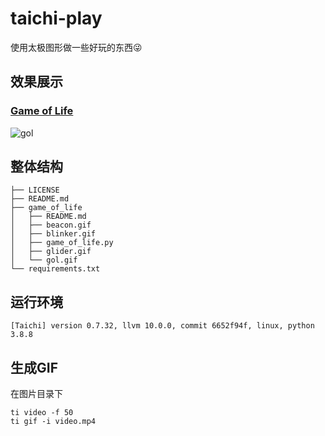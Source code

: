 # taichi-play

使用太极图形做一些好玩的东西:stuck_out_tongue_winking_eye:

## 效果展示

### [Game of Life](game_of_life/)

![gol](game_of_life/gol.gif)

## 整体结构

```
├── LICENSE
├── README.md
├── game_of_life
│   ├── README.md
│   ├── beacon.gif
│   ├── blinker.gif
│   ├── game_of_life.py
│   ├── glider.gif
│   └── gol.gif
└── requirements.txt
```

## 运行环境

```
[Taichi] version 0.7.32, llvm 10.0.0, commit 6652f94f, linux, python 3.8.8
```

## 生成GIF

在图片目录下

```shell
ti video -f 50
ti gif -i video.mp4
```

